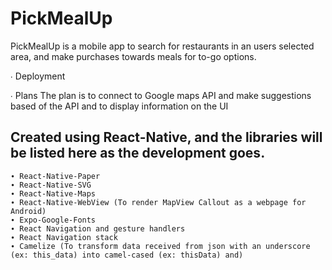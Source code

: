 # PickMealUp

PickMealUp is a mobile app to search for restaurants in an users selected area, and make purchases towards meals for to-go options.

∙ Deployment

∙ Plans
The plan is to connect to Google maps API and make suggestions based of the API and to display information on the UI

## Created using React-Native, and the libraries will be listed here as the development goes.

    ∙ React-Native-Paper
    ∙ React-Native-SVG
    ∙ React-Native-Maps
    ∙ React-Native-WebView (To render MapView Callout as a webpage for Android)
    ∙ Expo-Google-Fonts
    ∙ React Navigation and gesture handlers
    ∙ React Navigation stack
    ∙ Camelize (To transform data received from json with an underscore (ex: this_data) into camel-cased (ex: thisData) and)
